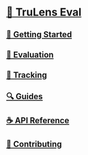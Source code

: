# [🦑 TruLens Eval](index.md)

## [🚀 Getting Started](getting_started/index.md)

## [🎯 Evaluation](evaluation/index.md)

## [🎺 Tracking](tracking/index.md)

## [🔍 Guides](guides/index.md)

## [☕ API Reference](api/index.md)

## [🤝 Contributing](contributing/index.md)